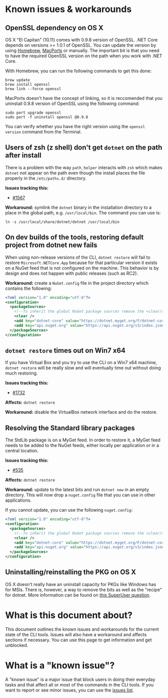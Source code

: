 Known issues & workarounds
==========================

## OpenSSL dependency on OS X
OS X "El Capitan" (10.11) comes with 0.9.8 version of OpenSSL. .NET Core depends on versions >= 1.0.1 of OpenSSL. You can update the version by using [Homebrew](https://brew.sh), [MacPorts](https://www.macports.org/) or manually. The important bit is that you need to have the required OpenSSL version on the path when you work with .NET Core. 

With Homebrew, you can run the following commands to get this done: 

```console
brew update
brew install openssl
brew link --force openssl
```

MacPorts doesn't have the concept of linking, so it is reccomended that you uninstall 0.9.8 version of OpenSSL using the following command:

```console
sudo port upgrade openssl
sudo port -f uninstall openssl @0.9.8
```

You can verify whether you have the right version using the  `openssl version` command from the Terminal. 

## Users of zsh (z shell) don't get `dotnet` on the path after install
There is a problem with the way `path_helper` interacts with `zsh` which makes `dotnet` not appear on the path even though 
the install places the file properly in the `/etc/paths.d/` directory. 

**Issues tracking this:**

* [#1567](https://github.com/dotnet/cli/issues/1567)

**Workaround:** symlink the `dotnet` binary in the installation directory to a place in the global path, e.g. `/usr/local/bin`. 
The command you can use is:

```console
ln -s /usr/local/share/dotnet/dotnet /usr/local/bin
```

## On dev builds of the tools, restoring default project from dotnet new fails
When using non-release versions of the CLI, `dotnet restore` will fail to restore `Microsoft.NETCore.App` because for that particular version it exists on a NuGet feed that is not configured on the machine. This behavior is by design and does not happen with public releases (such as RC2).

**Workaround:** create a `NuGet.config` file in the project directory which contains the following:

```xml
<?xml version="1.0" encoding="utf-8"?>
<configuration>
  <packageSources>
    <!--To inherit the global NuGet package sources remove the <clear/> line below -->
    <clear />
    <add key="dotnet-core" value="https://dotnet.myget.org/F/dotnet-core/api/v3/index.json" />
    <add key="api.nuget.org" value="https://api.nuget.org/v3/index.json" />
  </packageSources>
</configuration>
```

## `dotnet restore` times out on Win7 x64
If you have Virtual Box and you try to use the CLI on a Win7 x64 machine, `dotnet restore` will be really slow and will eventually time out without doing much restoring. 

**Issues tracking this:** 

* [#1732](https://github.com/dotnet/cli/issues/1732)

**Affects:** `dotnet restore`

**Workaround:** disable the VirtualBox network interface and do the restore.   

## Resolving the Standard library packages
The StdLib package is on a MyGet feed. In order to restore it, a MyGet feed needs to be added 
to the NuGet feeds, either locally per application or in a central location. 

**Issues tracking this:** 

* [#535](https://github.com/dotnet/cli/issues/535)

**Affects:** `dotnet restore`

**Workaround:** update to the latest bits and run `dotnet new` in an empty directory. This will 
now drop a `nuget.config` file that you can use in other applications. 

If you cannot update, you can use the following `nuget.config`:

```xml
<?xml version="1.0" encoding="utf-8"?>
<configuration>
  <packageSources>
    <!--To inherit the global NuGet package sources remove the <clear/> line below -->
    <clear />
    <add key="dotnet-core" value="https://dotnet.myget.org/F/dotnet-core/api/v3/index.json" />
    <add key="api.nuget.org" value="https://api.nuget.org/v3/index.json" />
  </packageSources>
</configuration>
```

## Uninstalling/reinstalling the PKG on OS X
OS X doesn't really have an uninstall capacity for PKGs like Windows has for 
MSIs. There is, however, a way to remove the bits as well as the "recipe" for 
dotnet. More information can be found on [this SuperUser question](http://superuser.com/questions/36567/how-do-i-uninstall-any-apple-pkg-package-file).

# What is this document about? 
This document outlines the known issues and workarounds for the current state of 
the CLI tools. Issues will also have a workaround and affects sections if necessary. You can use this page to 
get information and get unblocked.

# What is a "known issue"?
A "known issue" is a major issue that block users in doing their everyday tasks and that affect all or 
most of the commands in the CLI tools. If you want to report or see minor issues, you can use the [issues list](https://github.com/dotnet/cli/issues). 

